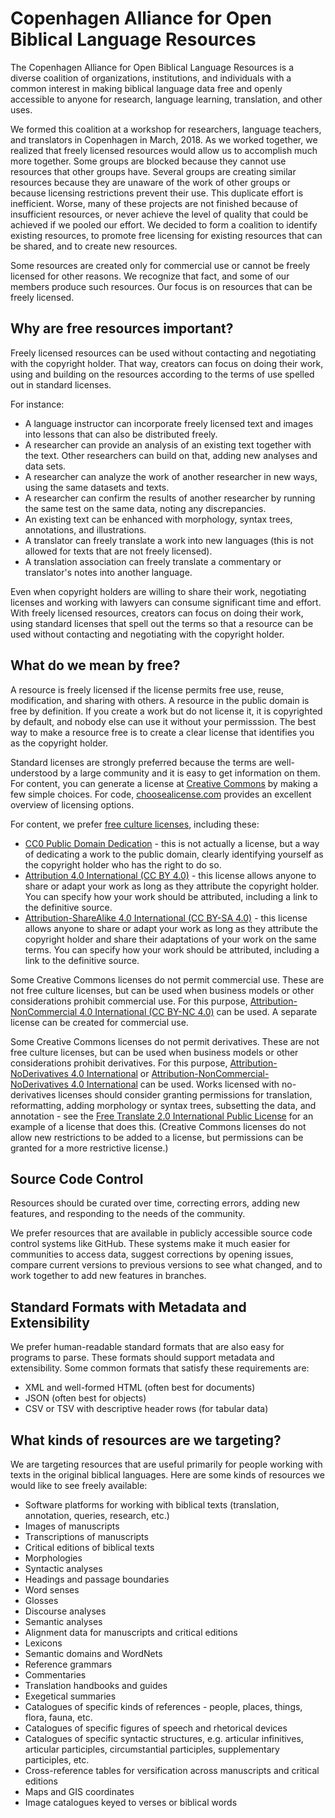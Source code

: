 #  Copenhagen Alliance for Open Biblical Language Resources

The Copenhagen Alliance for Open Biblical Language Resources is a diverse coalition of organizations, institutions, and individuals with a common interest in making biblical language data free and openly accessible to anyone for research, language learning, translation, and other uses.

We formed this coalition at a workshop for researchers, language teachers, and translators in Copenhagen in March, 2018.  As we worked together, we realized that freely licensed resources would allow us to accomplish much more together. Some groups are blocked because they cannot use resources that other groups have. Several groups are creating similar resources because they are unaware of the work of other groups or because licensing restrictions prevent their use. This duplicate effort is inefficient.  Worse, many of these projects are not finished because of insufficient resources, or never achieve the level of quality that could be achieved if we pooled our effort.  We decided to form a coalition to identify existing resources, to promote free licensing for existing resources that can be shared, and to create new resources.

Some resources are created only for commercial use or cannot be freely licensed for other reasons.  We recognize that fact, and some of our members produce such resources. Our focus is on resources that can be freely licensed.

## Why are free resources important?

Freely licensed resources can be used without contacting and negotiating with the copyright holder. That way, creators can focus on doing their work, using and building on the resources according to the terms of use spelled out in standard licenses. 

For instance:

- A language instructor can incorporate freely licensed text and images into lessons that can also be distributed freely.
- A researcher can provide an analysis of an existing text together with the text.  Other researchers can build on that, adding new analyses and data sets.
- A researcher can analyze the work of another researcher in new ways, using the same datasets and texts.
- A researcher can confirm the results of another researcher by running the same test on the same data, noting any discrepancies.
- An existing text can be enhanced with morphology, syntax trees, annotations, and illustrations.
- A translator can freely translate a work into new languages (this is not allowed for texts that are not freely licensed).
- A translation association can freely translate a commentary or translator's notes into another language.

Even when copyright holders are willing to share their work, negotiating licenses and working with lawyers can consume significant time and effort.  With freely licensed resources, creators can focus on doing their work, using standard licenses that spell out the terms so that a resource can be used without contacting and negotiating with the copyright holder.

## What do we mean by free?

A resource is freely licensed if the license permits free use, reuse, modification, and sharing with others. A resource in the public domain is free by definition.  If you create a work but do not license it, it is copyrighted by default, and nobody else can use it without your permisssion.  The best way to make a resource free is to create a clear license that identifies you as the copyright holder.

Standard licenses are strongly preferred because the terms are well-understood by a large community and it is easy to get information on them. For content, you can generate a license at [Creative Commons](https://creativecommons.org/choose/) by making a few simple choices. For code, [choosealicense.com](https://choosealicense.com) provides an excellent overview of licensing options.

For content, we prefer [free culture licenses](https://creativecommons.org/share-your-work/public-domain/freeworks/), including these:

- [CC0 Public Domain Dedication](https://creativecommons.org/publicdomain/zero/1.0/) - this is not actually a license, but a way of dedicating a work to the public domain, clearly identifying yourself as the copyright holder who has the right to do so.
- [Attribution 4.0 International (CC BY 4.0)](https://creativecommons.org/licenses/by/4.0/) - this license allows anyone to share or adapt your work as long as they attribute the copyright holder. You can specify how your work should be attributed, including a link to the definitive source.
- [Attribution-ShareAlike 4.0 International (CC BY-SA 4.0)](https://creativecommons.org/licenses/by-sa/4.0/) - this license allows anyone to share or adapt your work as long as they attribute the copyright holder and share their adaptations of your work on the same terms. You can specify how your work should be attributed, including a link to the definitive source.

Some Creative Commons licenses do not permit commercial use. These are not free culture licenses, but can be used when business models or other considerations prohibit commercial use. For this purpose, [Attribution-NonCommercial 4.0 International (CC BY-NC 4.0)](https://creativecommons.org/licenses/by-nc/4.0/) can be used.  A separate license can be created for commercial use.

Some Creative Commons licenses do not permit derivatives.  These are not free culture licenses, but can be used when business models or other considerations prohibit derivatives. For this purpose, [Attribution-NoDerivatives 4.0 International](http://creativecommons.org/licenses/by-nd/4.0/) or [Attribution-NonCommercial-NoDerivatives 4.0 International](http://creativecommons.org/licenses/by-nc-nd/4.0/) can be used. Works licensed with no-derivatives licenses should consider granting permissions for translation, reformatting, adding morphology or syntax trees, subsetting the data, and annotation - see the [Free Translate 2.0 International Public License](https://unfoldingword.org/freetranslate/)  for an example of a license that does this. (Creative Commons licenses do not allow new restrictions to be added to a license, but permissions can be granted for a more restrictive license.)

## Source Code Control

Resources should be curated over time, correcting errors, adding new features, and responding to the needs of the community.

We prefer resources that are available in publicly accessible source code control systems like GitHub. These systems make it much easier for communities to access data, suggest corrections by opening issues, compare current versions to previous versions to see what changed, and to work together to add new features in branches.

## Standard Formats with Metadata and Extensibility

We prefer human-readable standard formats that are also easy for programs to parse. These formats should support metadata and extensibility.  Some common formats that satisfy these requirements are:

- XML and well-formed HTML (often best for documents)
- JSON (often best for objects)
- CSV or TSV with descriptive header rows (for tabular data)

## What kinds of resources are we targeting?

We are targeting resources that are useful primarily for people working with texts in the original biblical languages. Here are some kinds of resources we would like to see freely available:

- Software platforms for working with biblical texts (translation, annotation, queries, research, etc.)
- Images of manuscripts
- Transcriptions of manuscripts
- Critical editions of biblical texts
- Morphologies
- Syntactic analyses
- Headings and passage boundaries
- Word senses
- Glosses
- Discourse analyses
- Semantic analyses
- Alignment data for manuscripts and critical editions
- Lexicons
- Semantic domains and WordNets
- Reference grammars
- Commentaries
- Translation handbooks and guides
- Exegetical summaries
- Catalogues of specific kinds of references - people, places, things, flora, fauna, etc.
- Catalogues of specific figures of speech and rhetorical devices
- Catalogues of specific syntactic structures, e.g. articular infinitives, articular participles, circumstantial participles, supplementary participles, etc.
- Cross-reference tables for versification across manuscripts and critical editions
- Maps and GIS coordinates
- Image catalogues keyed to verses or biblical words
